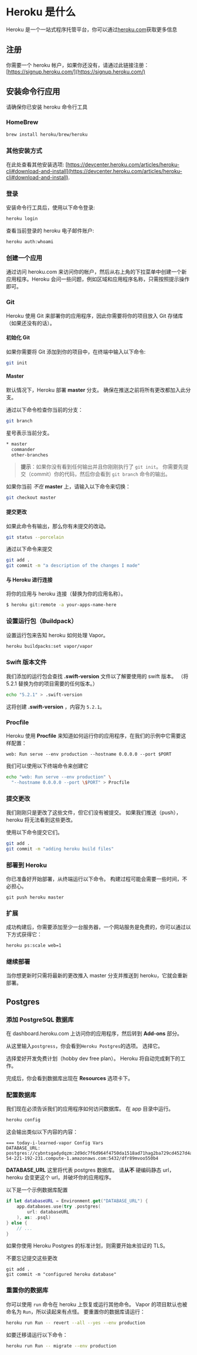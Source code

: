 # Heroku 是什么

Heroku 是一个一站式程序托管平台，你可以通过[heroku.com](https://www.heroku.com)获取更多信息

## 注册

你需要一个 heroku 帐户，如果你还没有，请通过此链接注册：[https://signup.heroku.com/](https://signup.heroku.com/)

## 安装命令行应用

请确保你已安装 heroku 命令行工具

### HomeBrew

```bash
brew install heroku/brew/heroku
```

### 其他安装方式

在此处查看其他安装选项: [https://devcenter.heroku.com/articles/heroku-cli#download-and-install](https://devcenter.heroku.com/articles/heroku-cli#download-and-install).

### 登录

安装命令行工具后，使用以下命令登录:

```bash
heroku login
```

查看当前登录的 heroku 电子邮件账户:

```bash
heroku auth:whoami
```

### 创建一个应用

通过访问 heroku.com 来访问你的帐户，然后从右上角的下拉菜单中创建一个新应用程序。Heroku 会问一些问题，例如区域和应用程序名称，只需按照提示操作即可。

### Git

Heroku 使用 Git 来部署你的应用程序，因此你需要将你的项目放入 Git 存储库（如果还没有的话）。

#### 初始化 Git

如果你需要将 Git 添加到你的项目中，在终端中输入以下命令:

```bash
git init
```

#### Master

默认情况下，Heroku 部署 **master** 分支。 确保在推送之前将所有更改都加入此分支。

通过以下命令检查你当前的分支：

```bash
git branch
```

星号表示当前分支。

```bash
* master
  commander
  other-branches
```

> **提示**：如果你没有看到任何输出并且你刚刚执行了 `git init`。 你需要先提交（commit）你的代码，然后你会看到 `git branch` 命令的输出。


如果你当前 _不在_ **master** 上，请输入以下命令来切换：

```bash
git checkout master
```

#### 提交更改

如果此命令有输出，那么你有未提交的改动。

```bash
git status --porcelain
```

通过以下命令来提交

```bash
git add .
git commit -m "a description of the changes I made"
```

#### 与 Heroku 进行连接

将你的应用与 heroku 连接（替换为你的应用名称）。

```bash
$ heroku git:remote -a your-apps-name-here
```

### 设置运行包（Buildpack）

设置运行包来告知 heroku 如何处理 Vapor。

```bash
heroku buildpacks:set vapor/vapor
```

### Swift 版本文件

我们添加的运行包会查找 **.swift-version** 文件以了解要使用的 swift 版本。 （将 5.2.1 替换为你的项目需要的任何版本。）

```bash
echo "5.2.1" > .swift-version
```

这将创建 **.swift-version** ，内容为 `5.2.1`。


### Procfile

Heroku 使用 **Procfile** 来知道如何运行你的应用程序，在我们的示例中它需要这样配置：

```
web: Run serve --env production --hostname 0.0.0.0 --port $PORT
```

我们可以使用以下终端命令来创建它

```bash
echo "web: Run serve --env production" \
  "--hostname 0.0.0.0 --port \$PORT" > Procfile
```

### 提交更改

我们刚刚只是更改了这些文件，但它们没有被提交。 如果我们推送（push），heroku 将无法看到这些更改。

使用以下命令提交它们。

```bash
git add .
git commit -m "adding heroku build files"
```

### 部署到 Heroku

你已准备好开始部署，从终端运行以下命令。 构建过程可能会需要一些时间，不必担心。

```none
git push heroku master
```

### 扩展

成功构建后，你需要添加至少一台服务器，一个网站服务是免费的，你可以通过以下方式获得它：

```bash
heroku ps:scale web=1
```

### 继续部署

当你想更新时只需将最新的更改推入 master 分支并推送到 heroku，它就会重新部署。

## Postgres

### 添加 PostgreSQL 数据库

在 dashboard.heroku.com 上访问你的应用程序，然后转到 **Add-ons** 部分。

从这里输入`postgress`，你会看到`Heroku Postgres`的选项。 选择它。

选择爱好开发免费计划（hobby dev free plan）。 Heroku 将自动完成剩下的工作。

完成后，你会看到数据库出现在 **Resources** 选项卡下。

### 配置数据库

我们现在必须告诉我们的应用程序如何访问数据库。 在 app 目录中运行。

```bash
heroku config
```

这会输出类似以下内容的内容：

```none
=== today-i-learned-vapor Config Vars
DATABASE_URL: postgres://cybntsgadydqzm:2d9dc7f6d964f4750da1518ad71hag2ba729cd4527d4a18c70e024b11cfa8f4b@ec2-54-221-192-231.compute-1.amazonaws.com:5432/dfr89mvoo550b4
```

**DATABASE_URL** 这里将代表 postgres 数据库。 请**从不** 硬编码静态 url，heroku 会变更这个 url，并破坏你的应用程序。

以下是一个示例数据库配置

```swift
if let databaseURL = Environment.get("DATABASE_URL") {
    app.databases.use(try .postgres(
        url: databaseURL
    ), as: .psql)
} else {
    // ...
}
```

如果你使用 Heroku Postgres 的标准计划，则需要开始未验证的 TLS。

不要忘记提交这些更改

```none
git add .
git commit -m "configured heroku database"
```

### 重置你的数据库

你可以使用 `run` 命令在 heroku 上恢复或运行其他命令。 Vapor 的项目默认也被命名为 `Run`，所以读起来有点怪。
要重置你的数据库请运行：

```bash
heroku run Run -- revert --all --yes --env production
```

如要迁移请运行以下命令：

```bash
heroku run Run -- migrate --env production
```
